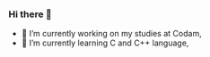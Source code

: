### Hi there 👋


- 🔭 I’m currently working on my studies at Codam,
- 🌱 I’m currently learning C and C++ language,


